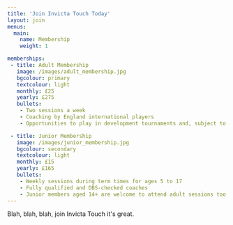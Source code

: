 ```yaml
---
title: 'Join Invicta Touch Today'
layout: join
menus:
  main:
    name: Membership
    weight: 1

memberships:
 - title: Adult Membership
   image: /images/adult_membership.jpg
   bgcolour: primary
   textcolour: light
   monthly: £25
   yearly: £275
   bullets:
    - Two sessions a week
    - Coaching by England international players
    - Opportunities to play in development tournaments and, subject to selection, elite National Touch Series events

 - title: Junior Membership
   image: /images/junior_membership.jpg
   bgcolour: secondary
   textcolour: light
   monthly: £15
   yearly: £165
   bullets:
    - Weekly sessions during term times for ages 5 to 17
    - Fully qualified and DBS-checked coaches
    - Junior members aged 14+ are welcome to attend adult sessions too
---
```


Blah, blah, blah, join Invicta Touch it's great.
